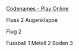 [Codenames - Play Online](https://www.horsepaste.com/dasscrumteam-zockt)

Fluss 2
Augenklappe

Flug 2

Fussball 1
Metall 2
Boden 3
